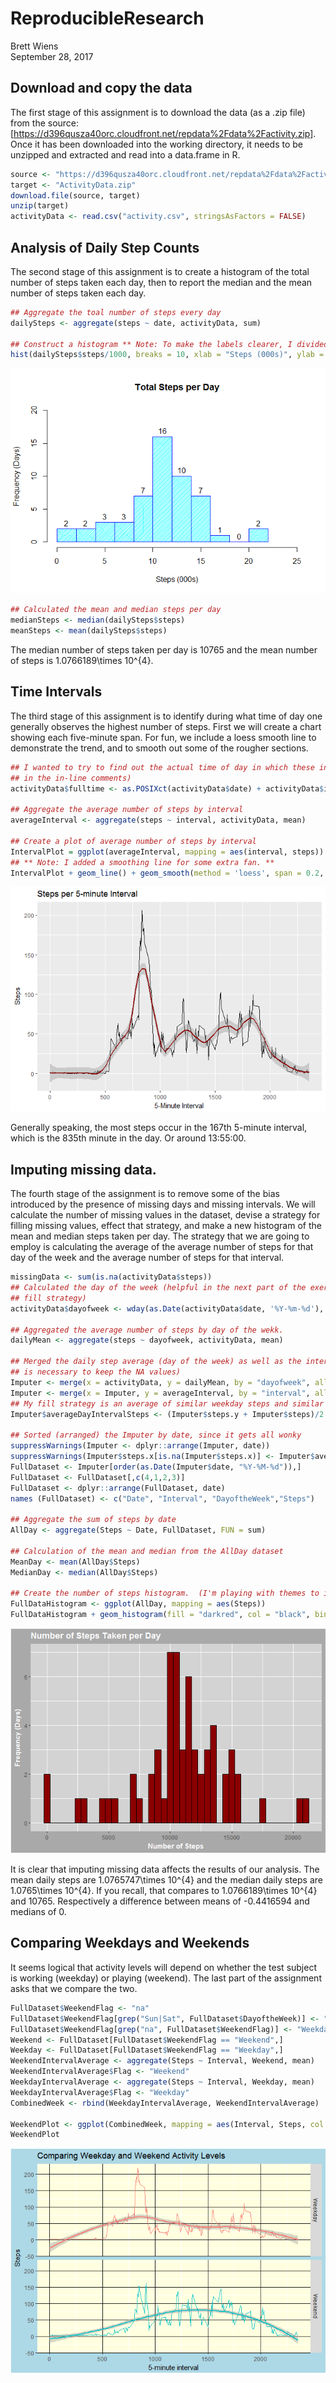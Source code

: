 # ReproducibleResearch
Brett Wiens  
September 28, 2017  



## Download and copy the data

The first stage of this assignment is to download the data (as a .zip file) from the source: [https://d396qusza40orc.cloudfront.net/repdata%2Fdata%2Factivity.zip].  Once it has been downloaded into the working directory, it needs to be unzipped and extracted and read into a data.frame in R.


```r
source <- "https://d396qusza40orc.cloudfront.net/repdata%2Fdata%2Factivity.zip"
target <- "ActivityData.zip"
download.file(source, target)
unzip(target)
activityData <- read.csv("activity.csv", stringsAsFactors = FALSE)
```

## Analysis of Daily Step Counts

The second stage of this assignment is to create a histogram of the total number of steps taken each day, then to report the median and the mean number of steps taken each day.


```r
## Aggregate the toal number of steps every day
dailySteps <- aggregate(steps ~ date, activityData, sum)

## Construct a histogram ** Note: To make the labels clearer, I divided total steps by 1000 **
hist(dailySteps$steps/1000, breaks = 10, xlab = "Steps (000s)", ylab = "Frequency (Days)", main = "Total Steps per Day", border = "blue", col = "cyan", density = 50,labels = TRUE, ylim = c(0,20), xlim = c(0,25))
```

![Daily Steps](https://github.com/brettwiens/RepData_PeerAssessment1/blob/master/PA1_template_files/figure-html/Daily%20Steps-1.png)<!-- -->

```r
## Calculated the mean and median steps per day
medianSteps <- median(dailySteps$steps)
meanSteps <- mean(dailySteps$steps)
```

The median number of steps taken per day is 10765 and the mean number of steps is 1.0766189\times 10^{4}.

## Time Intervals

The third stage of this assignment is to identify during what time of day one generally observes the highest number of steps.  First we will create a chart showing each five-minute span.  For fun, we include a loess smooth line to demonstrate the trend, and to smooth out some of the rougher sections.


```r
## I wanted to try to find out the actual time of day in which these intervals occurred (I used this later
## in the in-line comments)
activityData$fulltime <- as.POSIXct(activityData$date) + activityData$interval 

## Aggregate the average number of steps by interval
averageInterval <- aggregate(steps ~ interval, activityData, mean)

## Create a plot of average number of steps by interval
IntervalPlot = ggplot(averageInterval, mapping = aes(interval, steps))
## ** Note: I added a smoothing line for some extra fan. **
IntervalPlot + geom_line() + geom_smooth(method = 'loess', span = 0.2, col = "darkred") + labs(title = "Steps per 5-minute Interval", x = "5-Minute Interval", y = "Steps")
```

![Time Intervals](https://github.com/brettwiens/RepData_PeerAssessment1/blob/master/PA1_template_files/figure-html/Time%20Intervals-1.png)<!-- -->

Generally speaking, the most steps occur in the 167th 5-minute interval, which is the 835th minute in the day.  Or around 13:55:00.

## Imputing missing data.

The fourth stage of the assignment is to remove some of the bias introduced by the presence of missing days and missing intervals.  We will calculate the number of missing values in the dataset, devise a strategy for filling missing values, effect that strategy, and make a new histogram of the mean and median steps taken per day.  The strategy that we are going to employ is calculating the average of the average number of steps for that day of the week and the average number of steps for that interval.


```r
missingData <- sum(is.na(activityData$steps))
## Calculated the day of the week (helpful in the next part of the exercise, and I used it as part of my missing
## fill strategy)
activityData$dayofweek <- wday(as.Date(activityData$date, '%Y-%m-%d'), label = TRUE)

## Aggregated the average number of steps by day of the wekk.
dailyMean <- aggregate(steps ~ dayofweek, activityData, mean)

## Merged the daily step average (day of the week) as well as the interval average calculated earlier (all = TRUE
## is necessary to keep the NA values)
Imputer <- merge(x = activityData, y = dailyMean, by = "dayofweek", all = TRUE)
Imputer <- merge(x = Imputer, y = averageInterval, by = "interval", all = TRUE)
## My fill strategy is an average of similar weekday steps and similar interval steps
Imputer$averageDayIntervalSteps <- (Imputer$steps.y + Imputer$steps)/2

## Sorted (arranged) the Imputer by date, since it gets all wonky
suppressWarnings(Imputer <- dplyr::arrange(Imputer, date))
suppressWarnings(Imputer$steps.x[is.na(Imputer$steps.x)] <- Imputer$averageDayIntervalSteps)
FullDataset <- Imputer[order(as.Date(Imputer$date, "%Y-%M-%d")),]
FullDataset <- FullDataset[,c(4,1,2,3)]
FullDataset <- dplyr::arrange(FullDataset, date)
names (FullDataset) <- c("Date", "Interval", "DayoftheWeek","Steps")

## Aggregate the sum of steps by date
AllDay <- aggregate(Steps ~ Date, FullDataset, FUN = sum)

## Calculation of the mean and median from the AllDay dataset
MeanDay <- mean(AllDay$Steps)
MedianDay <- median(AllDay$Steps)

## Create the number of steps histogram.  (I'm playing with themes to increase my understanding)
FullDataHistogram <- ggplot(AllDay, mapping = aes(Steps))
FullDataHistogram + geom_histogram(fill = "darkred", col = "black", binwidth = 500) + labs(title = "Number of Steps Taken per Day", x = "Number of Steps", y = "Frequency (Days)") + theme(panel.background = element_rect(fill = "lightgrey"), plot.background = element_rect(fill = "darkgrey"), title = element_text(colour = "white", face = "bold"))
```

![Imputing Intervals](https://github.com/brettwiens/RepData_PeerAssessment1/blob/master/PA1_template_files/figure-html/Imputing%20Intervals-1.png)<!-- -->

It is clear that imputing missing data affects the results of our analysis.  The mean daily steps are 1.0765747\times 10^{4} and the median daily steps are 1.0765\times 10^{4}.  If you recall, that compares to 1.0766189\times 10^{4} and 10765.  Respectively a difference between means of -0.4416594 and medians of 0.

## Comparing Weekdays and Weekends

It seems logical that activity levels will depend on whether the test subject is working (weekday) or playing (weekend).  The last part of the assignment asks that we compare the two.


```r
FullDataset$WeekendFlag <- "na"
FullDataset$WeekendFlag[grep("Sun|Sat", FullDataset$DayoftheWeek)] <- "Weekend"
FullDataset$WeekendFlag[grep("na", FullDataset$WeekendFlag)] <- "Weekday"
Weekend <- FullDataset[FullDataset$WeekendFlag == "Weekend",]
Weekday <- FullDataset[FullDataset$WeekendFlag == "Weekday",]
WeekendIntervalAverage <- aggregate(Steps ~ Interval, Weekend, mean)
WeekendIntervalAverage$Flag <- "Weekend"
WeekdayIntervalAverage <- aggregate(Steps ~ Interval, Weekday, mean)
WeekdayIntervalAverage$Flag <- "Weekday"
CombinedWeek <- rbind(WeekdayIntervalAverage, WeekendIntervalAverage)

WeekendPlot <- ggplot(CombinedWeek, mapping = aes(Interval, Steps, col = Flag)) + geom_line() + facet_grid(Flag ~ .) + geom_smooth(method = "loess") + labs(title = "Comparing Weekday and Weekend Activity Levels", x = "5-minute interval") + theme(legend.position = "none", panel.background = element_rect(fill = "lightyellow"), panel.grid.major = element_line(colour = "black"), plot.background = element_rect(fill = "lightblue"))
WeekendPlot
```

![Weekdays and Weekends](https://github.com/brettwiens/RepData_PeerAssessment1/blob/master/PA1_template_files/figure-html/Weekdays%20and%20Weekends-1.png)<!-- -->
